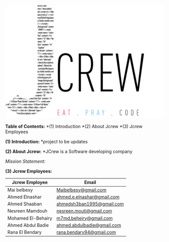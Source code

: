 ![JCrew Logo](https://github.com/maibelbesy/Jcrew/blob/master/images/jcrewlogo.png)


**Table of Contents:**
*(1) Introduction
*(2) About Jcrew
*(3) Jcrew Employees


**(1) Introduction:**
*project to be updates


**(2) About Jcrew:**
*JCrew is a Software developing company

*Mission Statement:*


**(3) Jcrew Employees:**

Jcrew Employee | Email
---------------| -----
Mai belbesy | Maibelbesy@gmail.com
Ahmed Elnashar | ahmed.e.elnashar@gmail.com
Ahmed Shaaban | ahmedsh3ban1995@gmail.com
Nesreen Mamdouh | nesreen.mouti@gmail.com
Mohamed El-Behairy | m7md.beheiry@gmail.com
Ahmed Abdul Badie | ahmed.abdulbadie@gmail.com
Rana El Bendary | rana.bendary94@gmail.com